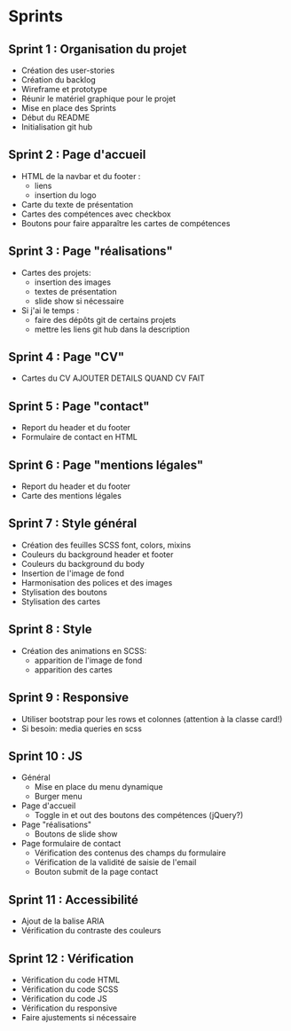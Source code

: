 # Sprints

## Sprint 1 : Organisation du projet
- Création des user-stories
- Création du backlog
- Wireframe et prototype
- Réunir le matériel graphique pour le projet
- Mise en place des Sprints
- Début du README
- Initialisation git hub

## Sprint 2 : Page d'accueil
- HTML de la navbar et du footer :
    - liens 
    - insertion du logo
- Carte du texte de présentation
- Cartes des compétences avec checkbox
- Boutons pour faire apparaître les cartes de compétences

## Sprint 3 : Page "réalisations"
- Cartes des projets:
    - insertion des images
    - textes de présentation
    - slide show si nécessaire
- Si j'ai le temps : 
    - faire des dépôts git de certains projets
    - mettre les liens git hub dans la description

## Sprint 4 : Page "CV"
- Cartes du CV
AJOUTER DETAILS QUAND CV FAIT

## Sprint 5 : Page "contact"
- Report du header et du footer
- Formulaire de contact en HTML

## Sprint 6 : Page "mentions légales"
- Report du header et du footer
- Carte des mentions légales

## Sprint 7 : Style général
- Création des feuilles SCSS font, colors, mixins
- Couleurs du background header et footer
- Couleurs du background du body
- Insertion de l'image de fond
- Harmonisation des polices et des images
- Stylisation des boutons
- Stylisation des cartes

## Sprint 8 : Style 
- Création des animations en SCSS:
    - apparition de l'image de fond
    - apparition des cartes

## Sprint 9 : Responsive
- Utiliser bootstrap pour les rows et colonnes
    (attention à la classe card!)
- Si besoin: media queries en scss

## Sprint 10 : JS 
- Général
    - Mise en place du menu dynamique
    - Burger menu
- Page d'accueil
    - Toggle in et out des boutons des compétences (jQuery?)
- Page "réalisations"
    - Boutons de slide show
- Page formulaire de contact
    - Vérification des contenus des champs du formulaire
    - Vérification de la validité de saisie de l'email
    - Bouton submit de la page contact

## Sprint 11 : Accessibilité
- Ajout de la balise ARIA
- Vérification du contraste des couleurs

## Sprint 12 : Vérification
- Vérification du code HTML
- Vérification du code SCSS
- Vérification du code JS
- Vérification du responsive
- Faire ajustements si nécessaire
